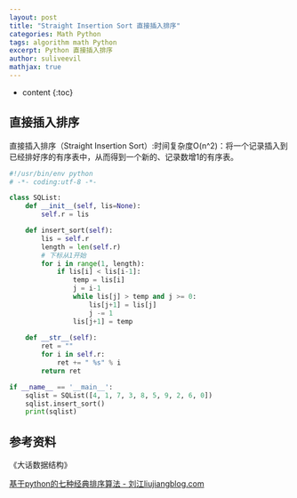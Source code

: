 ```yaml
---
layout: post
title: "Straight Insertion Sort 直接插入排序"
categories: Math Python
tags: algorithm math Python
excerpt: Python 直接插入排序
author: suliveevil
mathjax: true
---
```


* content
{:toc}
## 直接插入排序

直接插入排序（Straight Insertion Sort）:时间复杂度O(n^2)：将一个记录插入到已经排好序的有序表中，从而得到一个新的、记录数增1的有序表。

```python
#!/usr/bin/env python
# -*- coding:utf-8 -*-

class SQList:
    def __init__(self, lis=None):
        self.r = lis

    def insert_sort(self):
        lis = self.r
        length = len(self.r)
        # 下标从1开始
        for i in range(1, length):
            if lis[i] < lis[i-1]:
                temp = lis[i]
                j = i-1
                while lis[j] > temp and j >= 0:
                    lis[j+1] = lis[j]
                    j -= 1
                lis[j+1] = temp
    
    def __str__(self):
        ret = ""
        for i in self.r:
            ret += " %s" % i
        return ret

if __name__ == '__main__':
    sqlist = SQList([4, 1, 7, 3, 8, 5, 9, 2, 6, 0])
    sqlist.insert_sort()
    print(sqlist)
```

## 参考资料

《大话数据结构》

[基于python的七种经典排序算法 - 刘江liujiangblog.com](https://www.cnblogs.com/feixuelove1009/p/6143539.html)

